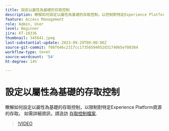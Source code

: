 ```yaml
---
title: 設定以屬性為基礎的存取控制
description: 瞭解如何設定以屬性為基礎的存取控制，以控制對特定Experience Platform資源的存取。
feature: Access Management
role: Admin, User
level: Beginner
jira: KT-10336
thumbnail: 345641.jpeg
last-substantial-update: 2023-09-29T00:00:00Z
source-git-commit: f08f646c2317cc17356594052d3174065ef00384
workflow-type: tm+mt
source-wordcount: '54'
ht-degree: 14%

---
```


# 設定以屬性為基礎的存取控制

瞭解如何設定以屬性為基礎的存取控制，以限制對特定Experience Platform資源的存取。 如需詳細資訊，請造訪 [存取控制檔案](https://experienceleague.adobe.com/docs/experience-platform/access-control/abac/overview.html).

>[!VIDEO](https://video.tv.adobe.com/v/345641?learn=on)
